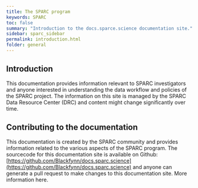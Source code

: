 ```yaml
---
title: The SPARC program
keywords: SPARC 
toc: false
summary: "Introduction to the docs.sparce.science documentation site."
sidebar: sparc_sidebar
permalink: introduction.html
folder: general
---
```


## Introduction
This documentation provides information relevant to SPARC investigators and anyone interested in understanding the data workflow and policies of the SPARC project. The information on this site is managed by the SPARC Data Resource Center (DRC) and content might change significantly over time. 

## Contributing to the documentation
This documentation is created by the SPARC community and provides information related to the various aspects of the SPARC program. The sourcecode for this documentation site is available on Github: [https://github.com/Blackfynn/docs.sparc.science](https://github.com/Blackfynn/docs.sparc.science) and anyone can generate a pull request to make changes to this documentation site. More information here.